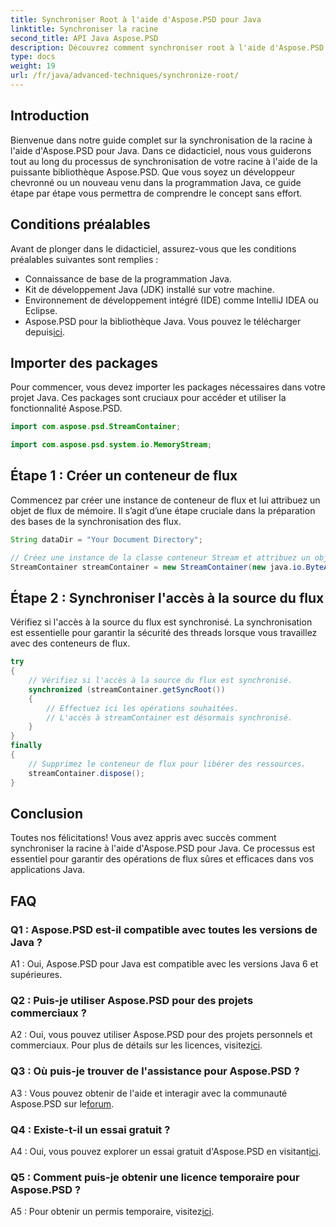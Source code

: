 ```yaml
---
title: Synchroniser Root à l'aide d'Aspose.PSD pour Java
linktitle: Synchroniser la racine
second_title: API Java Aspose.PSD
description: Découvrez comment synchroniser root à l'aide d'Aspose.PSD pour Java. Suivez notre guide étape par étape pour des opérations de flux Java efficaces.
type: docs
weight: 19
url: /fr/java/advanced-techniques/synchronize-root/
---
```

## Introduction

Bienvenue dans notre guide complet sur la synchronisation de la racine à l'aide d'Aspose.PSD pour Java. Dans ce didacticiel, nous vous guiderons tout au long du processus de synchronisation de votre racine à l'aide de la puissante bibliothèque Aspose.PSD. Que vous soyez un développeur chevronné ou un nouveau venu dans la programmation Java, ce guide étape par étape vous permettra de comprendre le concept sans effort.

## Conditions préalables

Avant de plonger dans le didacticiel, assurez-vous que les conditions préalables suivantes sont remplies :

- Connaissance de base de la programmation Java.
- Kit de développement Java (JDK) installé sur votre machine.
- Environnement de développement intégré (IDE) comme IntelliJ IDEA ou Eclipse.
-  Aspose.PSD pour la bibliothèque Java. Vous pouvez le télécharger depuis[ici](https://releases.aspose.com/psd/java/).

## Importer des packages

Pour commencer, vous devez importer les packages nécessaires dans votre projet Java. Ces packages sont cruciaux pour accéder et utiliser la fonctionnalité Aspose.PSD.

```java
import com.aspose.psd.StreamContainer;

import com.aspose.psd.system.io.MemoryStream;
```

## Étape 1 : Créer un conteneur de flux

Commencez par créer une instance de conteneur de flux et lui attribuez un objet de flux de mémoire. Il s’agit d’une étape cruciale dans la préparation des bases de la synchronisation des flux.

```java
String dataDir = "Your Document Directory";

// Créez une instance de la classe conteneur Stream et attribuez un objet de flux de mémoire.
StreamContainer streamContainer = new StreamContainer(new java.io.ByteArrayInputStream(new byte[0]));
```

## Étape 2 : Synchroniser l'accès à la source du flux

Vérifiez si l'accès à la source du flux est synchronisé. La synchronisation est essentielle pour garantir la sécurité des threads lorsque vous travaillez avec des conteneurs de flux.

```java
try
{
    // Vérifiez si l'accès à la source du flux est synchronisé.
    synchronized (streamContainer.getSyncRoot())
    {
        // Effectuez ici les opérations souhaitées.
        // L'accès à streamContainer est désormais synchronisé.
    }
}
finally
{
    // Supprimez le conteneur de flux pour libérer des ressources.
    streamContainer.dispose();
}
```

## Conclusion

Toutes nos félicitations! Vous avez appris avec succès comment synchroniser la racine à l'aide d'Aspose.PSD pour Java. Ce processus est essentiel pour garantir des opérations de flux sûres et efficaces dans vos applications Java.

## FAQ

### Q1 : Aspose.PSD est-il compatible avec toutes les versions de Java ?

A1 : Oui, Aspose.PSD pour Java est compatible avec les versions Java 6 et supérieures.

### Q2 : Puis-je utiliser Aspose.PSD pour des projets commerciaux ?

 A2 : Oui, vous pouvez utiliser Aspose.PSD pour des projets personnels et commerciaux. Pour plus de détails sur les licences, visitez[ici](https://purchase.aspose.com/buy).

### Q3 : Où puis-je trouver de l'assistance pour Aspose.PSD ?

 A3 : Vous pouvez obtenir de l'aide et interagir avec la communauté Aspose.PSD sur le[forum](https://forum.aspose.com/c/psd/34).

### Q4 : Existe-t-il un essai gratuit ?

 A4 : Oui, vous pouvez explorer un essai gratuit d'Aspose.PSD en visitant[ici](https://releases.aspose.com/).

### Q5 : Comment puis-je obtenir une licence temporaire pour Aspose.PSD ?

 A5 : Pour obtenir un permis temporaire, visitez[ici](https://purchase.aspose.com/temporary-license/).